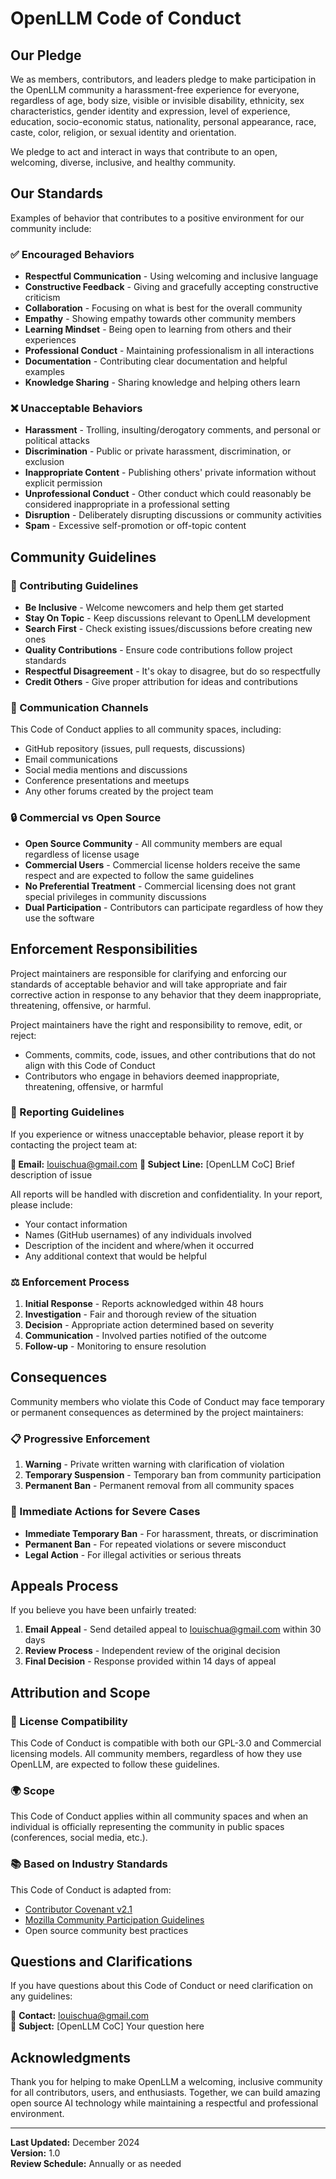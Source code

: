 # OpenLLM Code of Conduct

## Our Pledge

We as members, contributors, and leaders pledge to make participation in the OpenLLM community a harassment-free experience for everyone, regardless of age, body size, visible or invisible disability, ethnicity, sex characteristics, gender identity and expression, level of experience, education, socio-economic status, nationality, personal appearance, race, caste, color, religion, or sexual identity and orientation.

We pledge to act and interact in ways that contribute to an open, welcoming, diverse, inclusive, and healthy community.

## Our Standards

Examples of behavior that contributes to a positive environment for our community include:

### ✅ Encouraged Behaviors
- **Respectful Communication** - Using welcoming and inclusive language
- **Constructive Feedback** - Giving and gracefully accepting constructive criticism
- **Collaboration** - Focusing on what is best for the overall community
- **Empathy** - Showing empathy towards other community members
- **Learning Mindset** - Being open to learning from others and their experiences
- **Professional Conduct** - Maintaining professionalism in all interactions
- **Documentation** - Contributing clear documentation and helpful examples
- **Knowledge Sharing** - Sharing knowledge and helping others learn

### ❌ Unacceptable Behaviors
- **Harassment** - Trolling, insulting/derogatory comments, and personal or political attacks
- **Discrimination** - Public or private harassment, discrimination, or exclusion
- **Inappropriate Content** - Publishing others' private information without explicit permission
- **Unprofessional Conduct** - Other conduct which could reasonably be considered inappropriate in a professional setting
- **Disruption** - Deliberately disrupting discussions or community activities
- **Spam** - Excessive self-promotion or off-topic content

## Community Guidelines

### 🤝 Contributing Guidelines
- **Be Inclusive** - Welcome newcomers and help them get started
- **Stay On Topic** - Keep discussions relevant to OpenLLM development
- **Search First** - Check existing issues/discussions before creating new ones
- **Quality Contributions** - Ensure code contributions follow project standards
- **Respectful Disagreement** - It's okay to disagree, but do so respectfully
- **Credit Others** - Give proper attribution for ideas and contributions

### 💬 Communication Channels
This Code of Conduct applies to all community spaces, including:
- GitHub repository (issues, pull requests, discussions)
- Email communications
- Social media mentions and discussions
- Conference presentations and meetups
- Any other forums created by the project team

### 🔒 Commercial vs Open Source
- **Open Source Community** - All community members are equal regardless of license usage
- **Commercial Users** - Commercial license holders receive the same respect and are expected to follow the same guidelines
- **No Preferential Treatment** - Commercial licensing does not grant special privileges in community discussions
- **Dual Participation** - Contributors can participate regardless of how they use the software

## Enforcement Responsibilities

Project maintainers are responsible for clarifying and enforcing our standards of acceptable behavior and will take appropriate and fair corrective action in response to any behavior that they deem inappropriate, threatening, offensive, or harmful.

Project maintainers have the right and responsibility to remove, edit, or reject:
- Comments, commits, code, issues, and other contributions that do not align with this Code of Conduct
- Contributors who engage in behaviors deemed inappropriate, threatening, offensive, or harmful

### 📢 Reporting Guidelines

If you experience or witness unacceptable behavior, please report it by contacting the project team at:

**📧 Email:** louischua@gmail.com
**📝 Subject Line:** [OpenLLM CoC] Brief description of issue

All reports will be handled with discretion and confidentiality. In your report, please include:
- Your contact information
- Names (GitHub usernames) of any individuals involved
- Description of the incident and where/when it occurred
- Any additional context that would be helpful

### ⚖️ Enforcement Process

1. **Initial Response** - Reports acknowledged within 48 hours
2. **Investigation** - Fair and thorough review of the situation
3. **Decision** - Appropriate action determined based on severity
4. **Communication** - Involved parties notified of the outcome
5. **Follow-up** - Monitoring to ensure resolution

## Consequences

Community members who violate this Code of Conduct may face temporary or permanent consequences as determined by the project maintainers:

### 📋 Progressive Enforcement
1. **Warning** - Private written warning with clarification of violation
2. **Temporary Suspension** - Temporary ban from community participation
3. **Permanent Ban** - Permanent removal from all community spaces

### 🎯 Immediate Actions for Severe Cases
- **Immediate Temporary Ban** - For harassment, threats, or discrimination
- **Permanent Ban** - For repeated violations or severe misconduct
- **Legal Action** - For illegal activities or serious threats

## Appeals Process

If you believe you have been unfairly treated:
1. **Email Appeal** - Send detailed appeal to louischua@gmail.com within 30 days
2. **Review Process** - Independent review of the original decision
3. **Final Decision** - Response provided within 14 days of appeal

## Attribution and Scope

### 📜 License Compatibility
This Code of Conduct is compatible with both our GPL-3.0 and Commercial licensing models. All community members, regardless of how they use OpenLLM, are expected to follow these guidelines.

### 🌍 Scope
This Code of Conduct applies within all community spaces and when an individual is officially representing the community in public spaces (conferences, social media, etc.).

### 📚 Based on Industry Standards
This Code of Conduct is adapted from:
- [Contributor Covenant v2.1](https://www.contributor-covenant.org/version/2/1/code_of_conduct.html)
- [Mozilla Community Participation Guidelines](https://www.mozilla.org/en-US/about/governance/policies/participation/)
- Open source community best practices

## Questions and Clarifications

If you have questions about this Code of Conduct or need clarification on any guidelines:

📧 **Contact:** louischua@gmail.com  
📝 **Subject:** [OpenLLM CoC] Your question here

## Acknowledgments

Thank you for helping to make OpenLLM a welcoming, inclusive community for all contributors, users, and enthusiasts. Together, we can build amazing open source AI technology while maintaining a respectful and professional environment.

---

**Last Updated:** December 2024  
**Version:** 1.0  
**Review Schedule:** Annually or as needed